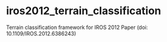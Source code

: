 # iros2012_terrain_classification
Terrain classification framework for IROS 2012 Paper (doi: 10.1109/IROS.2012.6386243)
